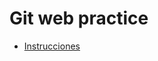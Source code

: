 # Git web practice

* [Instrucciones](http://misovirtual.virtual.uniandes.edu.co/codelabs/git_web_practice/index.html#0)


